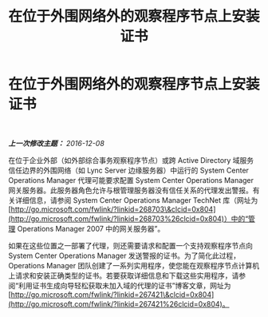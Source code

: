 ﻿---
title: 在位于外围网络外的观察程序节点上安装证书
TOCTitle: 在位于外围网络外的观察程序节点上安装证书
ms:assetid: 825c9c02-1951-4d7a-a25e-a313a85333f8
ms:mtpsurl: https://technet.microsoft.com/zh-cn/library/JJ688113(v=OCS.15)
ms:contentKeyID: 49888488
ms.date: 12/10/2016
mtps_version: v=OCS.15
ms.translationtype: HT
---

# 在位于外围网络外的观察程序节点上安装证书

 

_**上一次修改主题：** 2016-12-08_

在位于企业外部（如外部综合事务观察程序节点）或跨 Active Directory 域服务 信任边界的外围网络（如 Lync Server 边缘服务器）中运行的 System Center Operations Manager 代理可能要求配置 System Center Operations Manager 网关服务器。此服务器角色允许与根管理服务器没有信任关系的代理发出警报。有关详细信息，请参阅 System Center Operations Manager TechNet 库（网址为 [http://go.microsoft.com/fwlink/?linkid=268703\&clcid=0x804](http://go.microsoft.com/fwlink/?linkid=268703%26clcid=0x804)）中的“管理 Operations Manager 2007 中的网关服务器”。

如果在这些位置之一部署了代理，则还需要请求和配置一个支持观察程序节点向 System Center Operations Manager 发送警报的证书。为了简化此过程，Operations Manager 团队创建了一系列实用程序，使您能在观察程序节点计算机上请求和安装正确类型的证书。若要获取详细信息和下载这些实用程序，请参阅“利用证书生成向导轻松获取未加入域的代理的证书”博客文章，网址为 [http://go.microsoft.com/fwlink/?linkid=267421\&clcid=0x804](http://go.microsoft.com/fwlink/?linkid=267421%26clcid=0x804)。

